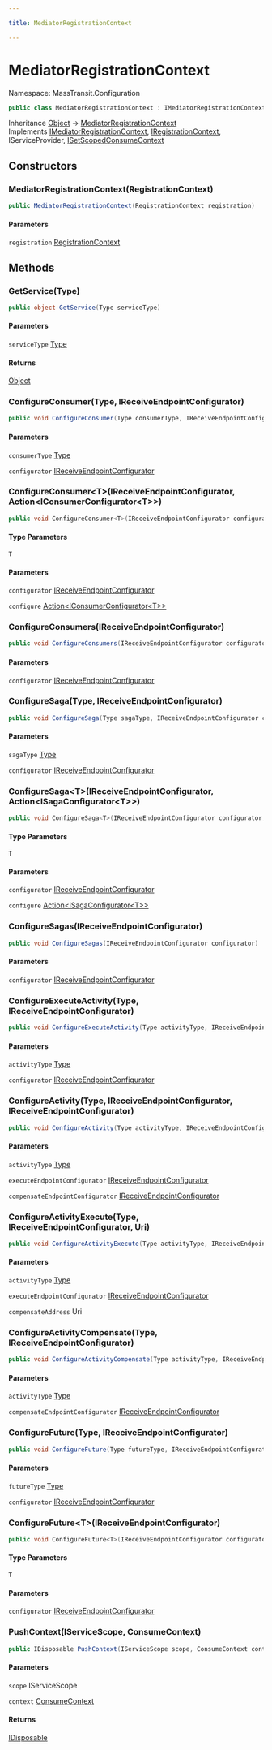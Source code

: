 ```yaml
---

title: MediatorRegistrationContext

---
```


# MediatorRegistrationContext

Namespace: MassTransit.Configuration

```csharp
public class MediatorRegistrationContext : IMediatorRegistrationContext, IRegistrationContext, IServiceProvider, ISetScopedConsumeContext
```

Inheritance [Object](https://learn.microsoft.com/en-us/dotnet/api/system.object) → [MediatorRegistrationContext](../masstransit-configuration/mediatorregistrationcontext)<br/>
Implements [IMediatorRegistrationContext](../masstransit/imediatorregistrationcontext), [IRegistrationContext](../../masstransit-abstractions/masstransit/iregistrationcontext), IServiceProvider, [ISetScopedConsumeContext](../masstransit/isetscopedconsumecontext)

## Constructors

### **MediatorRegistrationContext(RegistrationContext)**

```csharp
public MediatorRegistrationContext(RegistrationContext registration)
```

#### Parameters

`registration` [RegistrationContext](../masstransit-configuration/registrationcontext)<br/>

## Methods

### **GetService(Type)**

```csharp
public object GetService(Type serviceType)
```

#### Parameters

`serviceType` [Type](https://learn.microsoft.com/en-us/dotnet/api/system.type)<br/>

#### Returns

[Object](https://learn.microsoft.com/en-us/dotnet/api/system.object)<br/>

### **ConfigureConsumer(Type, IReceiveEndpointConfigurator)**

```csharp
public void ConfigureConsumer(Type consumerType, IReceiveEndpointConfigurator configurator)
```

#### Parameters

`consumerType` [Type](https://learn.microsoft.com/en-us/dotnet/api/system.type)<br/>

`configurator` [IReceiveEndpointConfigurator](../../masstransit-abstractions/masstransit/ireceiveendpointconfigurator)<br/>

### **ConfigureConsumer\<T\>(IReceiveEndpointConfigurator, Action\<IConsumerConfigurator\<T\>\>)**

```csharp
public void ConfigureConsumer<T>(IReceiveEndpointConfigurator configurator, Action<IConsumerConfigurator<T>> configure)
```

#### Type Parameters

`T`<br/>

#### Parameters

`configurator` [IReceiveEndpointConfigurator](../../masstransit-abstractions/masstransit/ireceiveendpointconfigurator)<br/>

`configure` [Action\<IConsumerConfigurator\<T\>\>](https://learn.microsoft.com/en-us/dotnet/api/system.action-1)<br/>

### **ConfigureConsumers(IReceiveEndpointConfigurator)**

```csharp
public void ConfigureConsumers(IReceiveEndpointConfigurator configurator)
```

#### Parameters

`configurator` [IReceiveEndpointConfigurator](../../masstransit-abstractions/masstransit/ireceiveendpointconfigurator)<br/>

### **ConfigureSaga(Type, IReceiveEndpointConfigurator)**

```csharp
public void ConfigureSaga(Type sagaType, IReceiveEndpointConfigurator configurator)
```

#### Parameters

`sagaType` [Type](https://learn.microsoft.com/en-us/dotnet/api/system.type)<br/>

`configurator` [IReceiveEndpointConfigurator](../../masstransit-abstractions/masstransit/ireceiveendpointconfigurator)<br/>

### **ConfigureSaga\<T\>(IReceiveEndpointConfigurator, Action\<ISagaConfigurator\<T\>\>)**

```csharp
public void ConfigureSaga<T>(IReceiveEndpointConfigurator configurator, Action<ISagaConfigurator<T>> configure)
```

#### Type Parameters

`T`<br/>

#### Parameters

`configurator` [IReceiveEndpointConfigurator](../../masstransit-abstractions/masstransit/ireceiveendpointconfigurator)<br/>

`configure` [Action\<ISagaConfigurator\<T\>\>](https://learn.microsoft.com/en-us/dotnet/api/system.action-1)<br/>

### **ConfigureSagas(IReceiveEndpointConfigurator)**

```csharp
public void ConfigureSagas(IReceiveEndpointConfigurator configurator)
```

#### Parameters

`configurator` [IReceiveEndpointConfigurator](../../masstransit-abstractions/masstransit/ireceiveendpointconfigurator)<br/>

### **ConfigureExecuteActivity(Type, IReceiveEndpointConfigurator)**

```csharp
public void ConfigureExecuteActivity(Type activityType, IReceiveEndpointConfigurator configurator)
```

#### Parameters

`activityType` [Type](https://learn.microsoft.com/en-us/dotnet/api/system.type)<br/>

`configurator` [IReceiveEndpointConfigurator](../../masstransit-abstractions/masstransit/ireceiveendpointconfigurator)<br/>

### **ConfigureActivity(Type, IReceiveEndpointConfigurator, IReceiveEndpointConfigurator)**

```csharp
public void ConfigureActivity(Type activityType, IReceiveEndpointConfigurator executeEndpointConfigurator, IReceiveEndpointConfigurator compensateEndpointConfigurator)
```

#### Parameters

`activityType` [Type](https://learn.microsoft.com/en-us/dotnet/api/system.type)<br/>

`executeEndpointConfigurator` [IReceiveEndpointConfigurator](../../masstransit-abstractions/masstransit/ireceiveendpointconfigurator)<br/>

`compensateEndpointConfigurator` [IReceiveEndpointConfigurator](../../masstransit-abstractions/masstransit/ireceiveendpointconfigurator)<br/>

### **ConfigureActivityExecute(Type, IReceiveEndpointConfigurator, Uri)**

```csharp
public void ConfigureActivityExecute(Type activityType, IReceiveEndpointConfigurator executeEndpointConfigurator, Uri compensateAddress)
```

#### Parameters

`activityType` [Type](https://learn.microsoft.com/en-us/dotnet/api/system.type)<br/>

`executeEndpointConfigurator` [IReceiveEndpointConfigurator](../../masstransit-abstractions/masstransit/ireceiveendpointconfigurator)<br/>

`compensateAddress` Uri<br/>

### **ConfigureActivityCompensate(Type, IReceiveEndpointConfigurator)**

```csharp
public void ConfigureActivityCompensate(Type activityType, IReceiveEndpointConfigurator compensateEndpointConfigurator)
```

#### Parameters

`activityType` [Type](https://learn.microsoft.com/en-us/dotnet/api/system.type)<br/>

`compensateEndpointConfigurator` [IReceiveEndpointConfigurator](../../masstransit-abstractions/masstransit/ireceiveendpointconfigurator)<br/>

### **ConfigureFuture(Type, IReceiveEndpointConfigurator)**

```csharp
public void ConfigureFuture(Type futureType, IReceiveEndpointConfigurator configurator)
```

#### Parameters

`futureType` [Type](https://learn.microsoft.com/en-us/dotnet/api/system.type)<br/>

`configurator` [IReceiveEndpointConfigurator](../../masstransit-abstractions/masstransit/ireceiveendpointconfigurator)<br/>

### **ConfigureFuture\<T\>(IReceiveEndpointConfigurator)**

```csharp
public void ConfigureFuture<T>(IReceiveEndpointConfigurator configurator)
```

#### Type Parameters

`T`<br/>

#### Parameters

`configurator` [IReceiveEndpointConfigurator](../../masstransit-abstractions/masstransit/ireceiveendpointconfigurator)<br/>

### **PushContext(IServiceScope, ConsumeContext)**

```csharp
public IDisposable PushContext(IServiceScope scope, ConsumeContext context)
```

#### Parameters

`scope` IServiceScope<br/>

`context` [ConsumeContext](../../masstransit-abstractions/masstransit/consumecontext)<br/>

#### Returns

[IDisposable](https://learn.microsoft.com/en-us/dotnet/api/system.idisposable)<br/>
